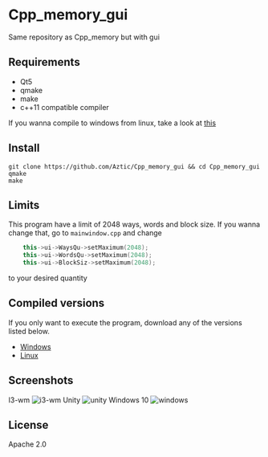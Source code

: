 # Cpp_memory_gui

Same repository as Cpp_memory but with gui

## Requirements
- Qt5
- qmake
- make
- c++11 compatible compiler

If you wanna compile to windows from linux, take a look at [this](https://github.com/mxe/mxe)

## Install
```
git clone https://github.com/Aztic/Cpp_memory_gui && cd Cpp_memory_gui
qmake
make
```

## Limits

This program have a limit of 2048 ways, words and block size. If you wanna change that, go to  `mainwindow.cpp` and change
```cpp
    this->ui->WaysQu->setMaximum(2048);
    this->ui->WordsQu->setMaximum(2048);
    this->ui->BlockSiz->setMaximum(2048);
```
to your desired quantity

## Compiled versions
If you only want to execute the program, download any of the versions listed below.
- [Windows](https://mega.nz/#!hNRHxT5K!eUNyaydwHbwXdD6DwsBpmStffm0IZIZ0AF6AERhrXwo)
- [Linux](https://mega.nz/#!VFR1CToZ!83x3GTbX5AKZoXSj8ImaVBK55min4ikEbYs8uL-ks5U)

## Screenshots
I3-wm
![i3-wm](http://u.onigiri.com.ve/EV2Dfnyabi2Xn0.png)
Unity
![unity](http://u.onigiri.com.ve/WmN0NqUKJ7E7C.png)
Windows 10
![windows](http://u.onigiri.com.ve/5sNUa.png)

## License
Apache 2.0
